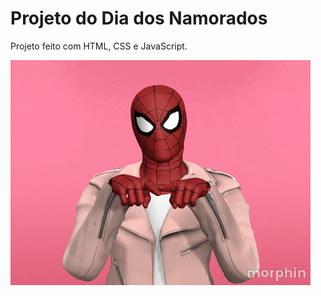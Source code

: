 
# Projeto do Dia dos Namorados 

Projeto feito com HTML, CSS e JavaScript.

<img src="https://github.com/viannaingrid/projeto_dia_dos_namorados/blob/master/spiderman.gif">


